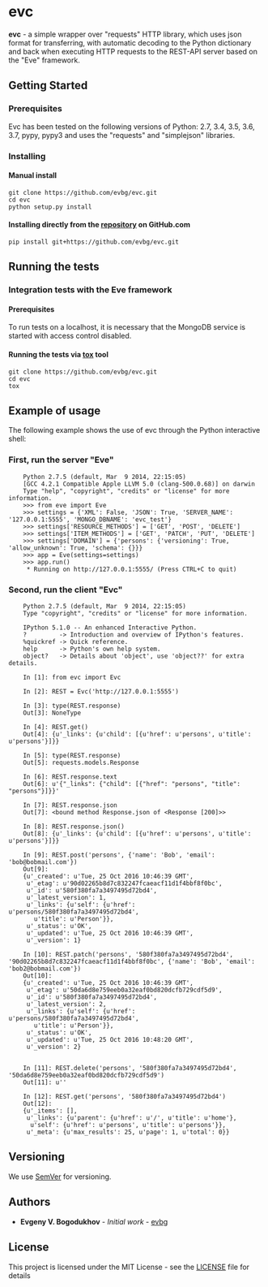 # evc

**evc** - a simple wrapper over "requests" HTTP library, which uses json format for transferring, with automatic decoding to the Python dictionary and back when executing HTTP requests to the REST-API server based on the "Eve" framework.


## Getting Started

### Prerequisites

Evc has been tested on the following versions of Python: 2.7, 3.4, 3.5, 3.6, 3.7, pypy, pypy3 and uses the "requests" and "simplejson" libraries.


### Installing

#### Manual install
```
git clone https://github.com/evbg/evc.git
cd evc
python setup.py install
```

#### Installing directly from the [repository](https://github.com/evbg/evc) on GitHub.com
```
pip install git+https://github.com/evbg/evc.git
```


## Running the tests

### Integration tests with the Eve framework

#### Prerequisites

To run tests on a localhost, it is necessary that the MongoDB service is started with access control disabled.

#### Running the tests via [tox](https://tox.readthedocs.io/) tool
```
git clone https://github.com/evbg/evc.git
cd evc
tox
```


## Example of usage

The following example shows the use of evc through the Python interactive shell:

### First, run the server "Eve"

```
    Python 2.7.5 (default, Mar  9 2014, 22:15:05)
    [GCC 4.2.1 Compatible Apple LLVM 5.0 (clang-500.0.68)] on darwin
    Type "help", "copyright", "credits" or "license" for more information.
    >>> from eve import Eve
    >>> settings = {'XML': False, 'JSON': True, 'SERVER_NAME': '127.0.0.1:5555', 'MONGO_DBNAME': 'evc_test'}
    >>> settings['RESOURCE_METHODS'] = ['GET', 'POST', 'DELETE']
    >>> settings['ITEM_METHODS'] = ['GET', 'PATCH', 'PUT', 'DELETE']
    >>> settings['DOMAIN'] = {'persons': {'versioning': True, 'allow_unknown': True, 'schema': {}}}
    >>> app = Eve(settings=settings)
    >>> app.run()
     * Running on http://127.0.0.1:5555/ (Press CTRL+C to quit)
```

### Second, run the client "Evc"

```
    Python 2.7.5 (default, Mar  9 2014, 22:15:05)
    Type "copyright", "credits" or "license" for more information.

    IPython 5.1.0 -- An enhanced Interactive Python.
    ?         -> Introduction and overview of IPython's features.
    %quickref -> Quick reference.
    help      -> Python's own help system.
    object?   -> Details about 'object', use 'object??' for extra details.

    In [1]: from evc import Evc

    In [2]: REST = Evc('http://127.0.0.1:5555')

    In [3]: type(REST.response)
    Out[3]: NoneType

    In [4]: REST.get()
    Out[4]: {u'_links': {u'child': [{u'href': u'persons', u'title': u'persons'}]}}

    In [5]: type(REST.response)
    Out[5]: requests.models.Response

    In [6]: REST.response.text
    Out[6]: u'{"_links": {"child": [{"href": "persons", "title": "persons"}]}}'

    In [7]: REST.response.json
    Out[7]: <bound method Response.json of <Response [200]>>

    In [8]: REST.response.json()
    Out[8]: {u'_links': {u'child': [{u'href': u'persons', u'title': u'persons'}]}}

    In [9]: REST.post('persons', {'name': 'Bob', 'email': 'bob@bobmail.com'})
    Out[9]:
    {u'_created': u'Tue, 25 Oct 2016 10:46:39 GMT',
     u'_etag': u'90d02265b8d7c832247fcaeacf11d1f4bbf8f0bc',
     u'_id': u'580f380fa7a3497495d72bd4',
     u'_latest_version': 1,
     u'_links': {u'self': {u'href': u'persons/580f380fa7a3497495d72bd4',
       u'title': u'Person'}},
     u'_status': u'OK',
     u'_updated': u'Tue, 25 Oct 2016 10:46:39 GMT',
     u'_version': 1}

    In [10]: REST.patch('persons', '580f380fa7a3497495d72bd4', '90d02265b8d7c832247fcaeacf11d1f4bbf8f0bc', {'name': 'Bob', 'email': 'bob2@bobmail.com'})
    Out[10]:
    {u'_created': u'Tue, 25 Oct 2016 10:46:39 GMT',
     u'_etag': u'50da6d8e759eeb0a32eaf0bd820dcfb729cdf5d9',
     u'_id': u'580f380fa7a3497495d72bd4',
     u'_latest_version': 2,
     u'_links': {u'self': {u'href': u'persons/580f380fa7a3497495d72bd4',
       u'title': u'Person'}},
     u'_status': u'OK',
     u'_updated': u'Tue, 25 Oct 2016 10:48:20 GMT',
     u'_version': 2}


    In [11]: REST.delete('persons', '580f380fa7a3497495d72bd4', '50da6d8e759eeb0a32eaf0bd820dcfb729cdf5d9')
    Out[11]: u''

    In [12]: REST.get('persons', '580f380fa7a3497495d72bd4')
    Out[12]:
    {u'_items': [],
     u'_links': {u'parent': {u'href': u'/', u'title': u'home'},
      u'self': {u'href': u'persons', u'title': u'persons'}},
     u'_meta': {u'max_results': 25, u'page': 1, u'total': 0}}
```


## Versioning

We use [SemVer](http://semver.org/) for versioning.


## Authors

* **Evgeny V. Bogodukhov** - *Initial work* - [evbg](https://github.com/evbg)


## License

This project is licensed under the MIT License - see the [LICENSE](LICENSE) file for details

